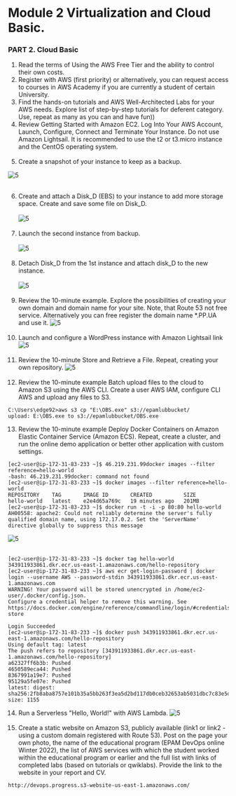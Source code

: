 # Module 2 Virtualization and Cloud Basic.<br/>
### PART 2. Cloud Basic
1. Read the terms of Using the AWS Free Tier and the ability to control their own costs.<br/>
2. Register with AWS (first priority) or alternatively, you can request access to courses in AWS
   Academy if you are currently a student of certain University.<br/>
3. Find the hands-on tutorials and AWS Well-Architected Labs for your AWS needs. Explore list of
   step-by-step tutorials for deferent category. Use, repeat as many as you can and have fun))<br/>
4. Review Getting Started with Amazon EC2. Log Into Your AWS Account, Launch, Configure, Connect
   and Terminate Your Instance. Do not use Amazon Lightsail. It is recommended to use the t2 or
   t3.micro instance and the CentOS operating system.<br/><br/>
5. Create a snapshot of your instance to keep as a backup.<br/>


![5](FirstSnapshot.png)<br/><br/>

6. Create and attach a Disk_D (EBS) to your instance to add more storage space. Create and save
some file on Disk_D.<br/><br/>
![5](Createfile.png)<br/><br/>
7. Launch the second instance from backup.<br/><br/>
![5](BackupInstance.png)<br/><br/>
8. Detach Disk_D from the 1st instance and attach disk_D to the new instance.<br/><br/>
![5](8.png)<br/><br/>
9. Review the 10-minute example. Explore the possibilities of creating your own domain and
   domain name for your site. Note, that Route 53 not free service. Alternatively you can free
   register the domain name *.PP.UA and use it.
![5](9.png)<br/><br/>
10. Launch and configure a WordPress instance with Amazon Lightsail link
![5](10.png)<br/><br/>
11. Review the 10-minute Store and Retrieve a File. Repeat, creating your own repository.
![5](11.png)<br/><br/>
12. Review the 10-minute example Batch upload files to the cloud to Amazon S3 using the AWS CLI.
    Create a user AWS IAM, configure CLI AWS and upload any files to S3.
```text
C:\Users\edge92>aws s3 cp "E:\OBS.exe" s3://epamlubbucket/
upload: E:\OBS.exe to s3://epamlubbucket/OBS.exe
```
13. Review the 10-minute example Deploy Docker Containers on Amazon Elastic Container Service
    (Amazon ECS). Repeat, create a cluster, and run the online demo application or better other
    application with custom settings.
```text
[ec2-user@ip-172-31-83-233 ~]$ 46.219.231.99docker images --filter reference=hello-world
-bash: 46.219.231.99docker: command not found
[ec2-user@ip-172-31-83-233 ~]$ docker images --filter reference=hello-world
REPOSITORY    TAG       IMAGE ID       CREATED          SIZE
hello-world   latest    e2e4d65a769c   19 minutes ago   201MB
[ec2-user@ip-172-31-83-233 ~]$ docker run -t -i -p 80:80 hello-world
AH00558: apache2: Could not reliably determine the server's fully qualified domain name, using 172.17.0.2. Set the 'ServerName' directive globally to suppress this message
```
![5](13.png)<br/><br/>
```text
[ec2-user@ip-172-31-83-233 ~]$ docker tag hello-world 343911933861.dkr.ecr.us-east-1.amazonaws.com/hello-repository
[ec2-user@ip-172-31-83-233 ~]$ aws ecr get-login-password | docker login --username AWS --password-stdin 343911933861.dkr.ecr.us-east-1.amazonaws.com
WARNING! Your password will be stored unencrypted in /home/ec2-user/.docker/config.json.
Configure a credential helper to remove this warning. See
https://docs.docker.com/engine/reference/commandline/login/#credentials-store

Login Succeeded
[ec2-user@ip-172-31-83-233 ~]$ docker push 343911933861.dkr.ecr.us-east-1.amazonaws.com/hello-repository
Using default tag: latest
The push refers to repository [343911933861.dkr.ecr.us-east-1.amazonaws.com/hello-repository]
a62327ff6b3b: Pushed
4650589eca44: Pushed
8367991a19e7: Pushed
95129a5fe07e: Pushed
latest: digest: sha256:2fb8aba8757e101b35a5bb263f3ea5d2bd117db0ceb32653ab5031dbc7c83e5d size: 1155
```
14. Run a Serverless "Hello, World!" with AWS Lambda.
    ![5](14.png)<br/><br/>
15. Create a static website on Amazon S3, publicly available (link1 or link2 - using a custom domain
    registered with Route 53). Post on the page your own photo, the name of the educational
    program (EPAM DevOps online Winter 2022), the list of AWS services with which the student
    worked within the educational program or earlier and the full list with links of completed labs
    (based on tutorials or qwiklabs). Provide the link to the website in your report and СV.
```text
http://devops.progress.s3-website-us-east-1.amazonaws.com/
```
